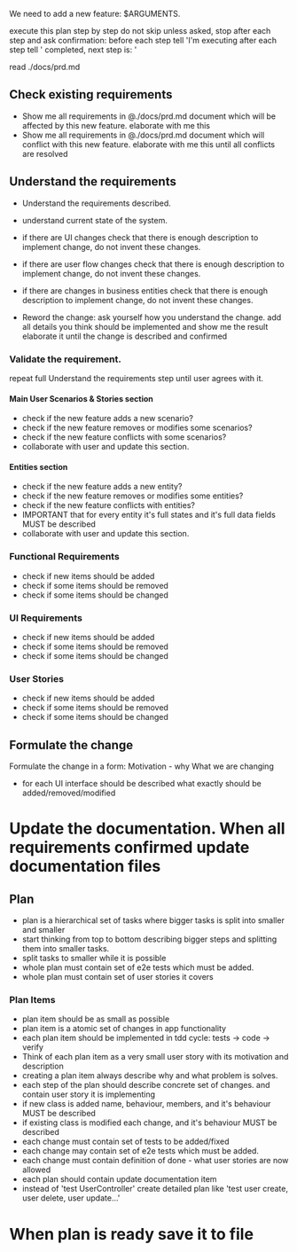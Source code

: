 We need to add a new feature: $ARGUMENTS. 

execute this plan step by step do not skip unless asked, stop after each step and ask confirmation:
before each step tell 'I'm executing <step name>
after each step tell '<step name> completed, next step is: <step>'

read ./docs/prd.md

## Check existing requirements
- Show me all requirements in @./docs/prd.md document which will be affected by this new feature. elaborate with me this
- Show me all requirements in @./docs/prd.md document which will conflict with this new feature. elaborate with me this until all conflicts are resolved


## Understand the requirements

- Understand the requirements described.
- understand current state of the system.


- if there are UI changes check that there is enough description to implement change, do not invent these changes.
- if there are user flow changes check that there is enough description to implement change, do not invent these changes.
- if there are changes in business entities check that there is enough description to implement change, do not invent these changes.

- Reword the change: ask yourself how you understand the change. add all details you think should be implemented and show me the result
elaborate it until the change is described and confirmed


### Validate the requirement.

repeat full Understand the requirements step until user agrees with it.  

#### Main User Scenarios & Stories section
 - check if the new feature adds a new scenario?
 - check if the new feature removes or modifies some scenarios?
 - check if the new feature conflicts with some scenarios?
 - collaborate with user and update this section.

#### Entities section
 - check if the new feature adds a new entity?
 - check if the new feature removes or modifies some entities?
 - check if the new feature conflicts with entities?
 - IMPORTANT that for every entity it's full states and it's full data fields MUST be described
 - collaborate with user and update this section.

### Functional Requirements

 - check if new items should be added
 - check if some items should be removed
 - check if some items should be changed

### UI Requirements

- check if new items should be added
- check if some items should be removed
- check if some items should be changed
  
### User Stories

- check if new items should be added
- check if some items should be removed
- check if some items should be changed

## Formulate the change
Formulate the change in a form:
Motivation - why
What we are changing
- for each UI interface should be described what exactly should be added/removed/modified

# Update the documentation. When all requirements confirmed update documentation files


## Plan
- plan is a hierarchical set of tasks where bigger tasks is split into smaller and smaller
- start thinking from top to bottom describing bigger steps and splitting them into smaller tasks.
- split tasks to smaller while it is possible
- whole plan must contain set of e2e tests which must be added.
- whole plan must contain set of user stories it covers

### Plan Items
- plan item should be as small as possible
- plan item is a atomic set of changes in app functionality
- each plan item should be implemented in tdd cycle: tests -> code -> verify
- Think of each plan item as a very small user story with its motivation and description
- creating a plan item always describe why and what problem is solves.
- each step of the plan should describe concrete set of changes. and contain user story it is implementing
- if new class is added name, behaviour, members, and it's behaviour MUST be described
- if existing class is modified each change, and it's behaviour MUST be described
- each change must contain set of tests to be added/fixed
- each change may contain set of e2e tests which must be added.
- each change must contain definition of done - what user stories are now allowed
- each plan should contain update documentation item
- instead of 'test UserController' create detailed plan like 'test user create, user delete, user update...'

# When plan is ready save it to file 
